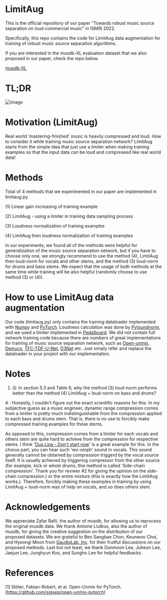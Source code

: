 # LimitAug

This is the official repository of our paper "Towards robust music source separation on loud commercial music" in ISMIR 2022.

Specifically, this repo contains the code for LimitAug data augmentation for training of robust music source separation algorithms.

If you are interested in the musdb-XL evaluation dataset that we also proposed in our paper, check the repo below.

[musdb-XL](https://github.com/jeonchangbin49/musdb-XL)


# TL;DR
![image](https://user-images.githubusercontent.com/60494498/187076031-2ae09405-bef1-4c75-a9c8-dd2d1e9d540d.png)


# Motivation (LimitAug)
Real world 'mastering-finished' music is heavily compressed and loud. How to consider it while training music source separation network? LimitAug starts from the simple idea that just use a limiter when making training examples so that the input data can be loud and compreseed like real world data!


# Methods
Total of 4 methods that we experimented in our paper are implemented in limitaug.py. 

(1) Linear gain increasing of training example

(2) LimitAug - using a limiter in training data sampling process

(3) Loudness normalization of training examples

(4) LimitAug then loudness normalization of training examples

In our experiments, we found all of the methods were helpful for generalization of the music source separation network, but if you have to choose only one, we strongly recommend to use the method (4), LimitAug then loud-norm for vocals and other stems, and the method (3) loud-norm for drums and bass stems. We expect that the usage of both methods at the same time while training will be also helpful (randomly choose to use method (3) or (4)).


# How to use LimitAug data augmentation
Our code (limitaug.py) only contains the training dataloader implemented with [Numpy](https://numpy.org) and [PyTorch](https://pytorch.org). Loudness calculation was done by [Pyloundnorm](https://github.com/csteinmetz1/pyloudnorm), and we used a limiter implemented in [Pedalboard](https://github.com/spotify/pedalboard). We did not contain full network training code because there are numbers of great implementations for training of music source separation network, such as [Open-unmix](https://github.com/sigsep/open-unmix-pytorch), [Demucs](https://github.com/facebookresearch/demucs), [TFC-TDF-U-Net](https://github.com/ws-choi/ISMIR2020_U_Nets_SVS), [D3Net](https://github.com/sony/ai-research-code/tree/master/d3net/music-source-separation) etc. Just simply refer and replace the dataloader in your project with our implementation.

# Notes
1) Q: In section 5.3 and Table 6, why the method (3) loud-norm performs better than the method (4) LimitAug + loud-norm on bass and drums?

  A : Honestly, I couldn't figure out the exact scientific reasons for this. In my subjective guess as a music engineer, dynamic range compression comes from a limiter is pretty much indistinguishable from the compression applied to each bass and drums stem. That is, there is no use to forcibly make compressed training examples for these stems.
  
  As opposed to this, compression comes from a limiter for each vocals and others stem are quite hard to achieve from the compression for respective stems. I think '[Dua Lipa - Don't start now](https://youtu.be/oygrmJFKYZY)' is a great example for this. In the chorus part, you can hear such 'wo-omph' sound in vocals. This sound generally cannot be obtained by compression triggerd by the vocal source itself. It is usually achieved by triggering compressor from the other source (for example, kick or whole drums, this method is called 'Side-chain compression'. Thank you for reviwer #2 for giving the opinion on the side-chain compression.) or the entire mixture (this is exactly how the LimitAug works.). Therefore, forcibly making these examples in training by using LimitAug + loud-norm was of help on vocals, and so does others stem.


# Acknowledgements
We appreciate Zafar Rafii, the author of musdb, for allowing us to reprocess the original musdb data. We thank Antoine Liutkus, also the author of musdb, for giving the creative suggestion on the distribution of our proposed datasets. We are grateful to Ben Sangbae Chon, Keunwoo Choi, and Hyeongi Moon from [GaudioLab, Inc](https://www.gaudiolab.com). for their fruitful discussions on our proposed methods. Last but not least, we thank Donmoon Lee, Juheon Lee, Jaejun Lee, Junghyun Koo, and Sungho Lee for helpful feedbacks.

# References
[1] Stöter, Fabian-Robert, et al. Open-Unmix for PyTorch. (https://github.com/sigsep/open-unmix-pytorch)
